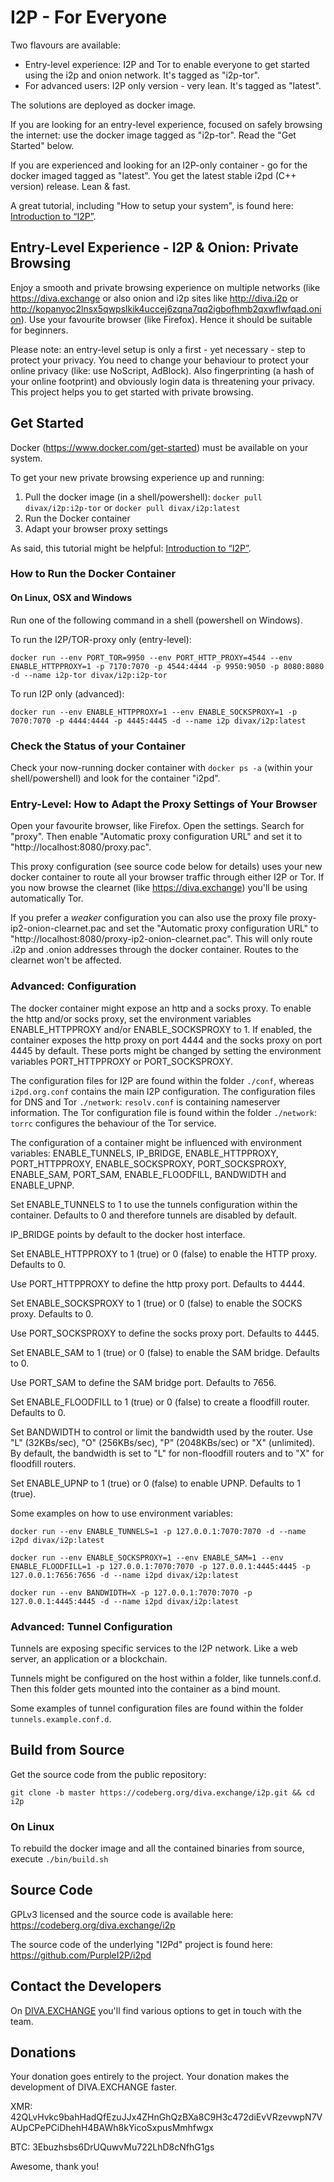 # I2P - For Everyone

Two flavours are available:
* Entry-level experience: I2P and Tor to enable everyone to get started using the i2p and onion network. It's tagged as "i2p-tor". 
* For advanced users: I2P only version - very lean. It's tagged as "latest".

The solutions are deployed as docker image.

If you are looking for an entry-level experience, focused on safely browsing the internet: use the docker image tagged as "i2p-tor". Read the "Get Started" below.   

If you are experienced and looking for an I2P-only container - go for the docker imaged tagged as "latest". You get the latest stable i2pd (C++ version) release. Lean & fast.

A great tutorial, including "How to setup your system", is found here: [Introduction to “I2P”](https://www.diva.exchange/en/privacy/introduction-to-i2p-your-own-internet-secure-private-and-free/).

## Entry-Level Experience - I2P & Onion: Private Browsing
Enjoy a smooth and private browsing experience on multiple networks (like https://diva.exchange or also onion and i2p sites like http://diva.i2p or http://kopanyoc2lnsx5qwpslkik4uccej6zqna7qq2igbofhmb2qxwflwfqad.onion). Use your favourite browser (like Firefox). Hence it should be suitable for beginners.

Please note: an entry-level setup is only a first - yet necessary - step to protect your privacy. You need to change your behaviour to protect your online privacy (like: use NoScript, AdBlock). Also fingerprinting (a hash of your online footprint) and obviously login data is threatening your privacy. This project helps you to get started with private browsing.

## Get Started
Docker (https://www.docker.com/get-started) must be available on your system. 

To get your new private browsing experience up and running:
1. Pull the docker image (in a shell/powershell): `docker pull divax/i2p:i2p-tor` or `docker pull divax/i2p:latest` 
2. Run the Docker container
3. Adapt your browser proxy settings

As said, this tutorial might be helpful: [Introduction to “I2P”](https://www.diva.exchange/en/privacy/introduction-to-i2p-your-own-internet-secure-private-and-free/).

### How to Run the Docker Container
 
#### On Linux, OSX and Windows
Run one of the following command in a shell (powershell on Windows).

To run the I2P/TOR-proxy only (entry-level):

`docker run --env PORT_TOR=9950 --env PORT_HTTP_PROXY=4544 --env ENABLE_HTTPPROXY=1 -p 7170:7070 -p 4544:4444 -p 9950:9050 -p 8080:8080 -d --name i2p-tor divax/i2p:i2p-tor`

To run I2P only (advanced):

`docker run --env ENABLE_HTTPPROXY=1 --env ENABLE_SOCKSPROXY=1 -p 7070:7070 -p 4444:4444 -p 4445:4445 -d --name i2p divax/i2p:latest`

### Check the Status of your Container
Check your now-running docker container with `docker ps -a` (within your shell/powershell) and look for the container "i2pd".

### Entry-Level: How to Adapt the Proxy Settings of Your Browser
Open your favourite browser, like Firefox. Open the settings. Search for "proxy". Then enable "Automatic proxy configuration URL" and set it to "http://localhost:8080/proxy.pac".

This proxy configuration (see source code below for details) uses your new docker container to route all your browser traffic through either I2P or Tor. If you now browse the clearnet (like https://diva.exchange) you'll be using automatically Tor.

If you prefer a _weaker_ configuration you can also use the proxy file proxy-ip2-onion-clearnet.pac and set the "Automatic proxy configuration URL" to "http://localhost:8080/proxy-ip2-onion-clearnet.pac". This will only route .i2p and .onion addresses through the docker container. Routes to the clearnet won't be affected.

### Advanced: Configuration
The docker container might expose an http and a socks proxy. To enable the http and/or socks proxy, set the environment variables ENABLE_HTTPPROXY and/or ENABLE_SOCKSPROXY to 1. If enabled, the container exposes the http proxy on port 4444 and the socks proxy on port 4445 by default. These ports might be changed by setting the environment variables PORT_HTTPPROXY or PORT_SOCKSPROXY. 

The configuration files for I2P are found within the folder `./conf`, whereas `i2pd.org.conf` contains the main I2P configuration. The configuration files for DNS and Tor `./network`: `resolv.conf` is containing nameserver information. The Tor configuration file is found within the folder `./network`: `torrc` configures the behaviour of the Tor service.

The configuration of a container might be influenced with environment variables: ENABLE_TUNNELS, IP_BRIDGE, ENABLE_HTTPPROXY, PORT_HTTPPROXY, ENABLE_SOCKSPROXY, PORT_SOCKSPROXY, ENABLE_SAM, PORT_SAM, ENABLE_FLOODFILL, BANDWIDTH and ENABLE_UPNP.

Set ENABLE_TUNNELS to 1 to use the tunnels configuration within the container. Defaults to 0 and therefore tunnels are disabled by default.

IP_BRIDGE points by default to the docker host interface.

Set ENABLE_HTTPPROXY to 1 (true) or 0 (false) to enable the HTTP proxy. Defaults to 0.

Use PORT_HTTPPROXY to define the http proxy port. Defaults to 4444.

Set ENABLE_SOCKSPROXY to 1 (true) or 0 (false) to enable the SOCKS proxy. Defaults to 0.

Use PORT_SOCKSPROXY to define the socks proxy port. Defaults to 4445.

Set ENABLE_SAM to 1 (true) or 0 (false) to enable the SAM bridge. Defaults to 0.

Use PORT_SAM to define the SAM bridge port. Defaults to 7656.

Set ENABLE_FLOODFILL to 1 (true) or 0 (false) to create a floodfill router. Defaults to 0.

Set BANDWIDTH to control or limit the bandwidth used by the router. Use "L" (32KBs/sec), "O" (256KBs/sec), "P" (2048KBs/sec) or "X" (unlimited). By default, the bandwidth is set to "L" for non-floodfill routers and to "X" for floodfill routers. 

Set ENABLE_UPNP to 1 (true) or 0 (false) to enable UPNP. Defaults to 1 (true).

Some examples on how to use environment variables:

`docker run --env ENABLE_TUNNELS=1 -p 127.0.0.1:7070:7070 -d --name i2pd divax/i2p:latest`

`docker run --env ENABLE_SOCKSPROXY=1 --env ENABLE_SAM=1 --env ENABLE_FLOODFILL=1 -p 127.0.0.1:7070:7070 -p 127.0.0.1:4445:4445 -p 127.0.0.1:7656:7656 -d --name i2pd divax/i2p:latest`

`docker run --env BANDWIDTH=X -p 127.0.0.1:7070:7070 -p 127.0.0.1:4445:4445 -d --name i2pd divax/i2p:latest`

### Advanced: Tunnel Configuration
Tunnels are exposing specific services to the I2P network. Like a web server, an application or a blockchain.

Tunnels might be configured on the host within a folder, like tunnels.conf.d. Then this folder gets mounted into the container as a bind mount.

Some examples of tunnel configuration files are found within the folder `tunnels.example.conf.d`.

## Build from Source
Get the source code from the public repository:
```
git clone -b master https://codeberg.org/diva.exchange/i2p.git && cd i2p
```

### On Linux
To rebuild the docker image and all the contained binaries from source, execute  `./bin/build.sh`

## Source Code
GPLv3 licensed and the source code is available here:
https://codeberg.org/diva.exchange/i2p

The source code of the underlying "I2Pd" project is found here: https://github.com/PurpleI2P/i2pd

## Contact the Developers

On [DIVA.EXCHANGE](https://www.diva.exchange) you'll find various options to get in touch with the team. 

## Donations

Your donation goes entirely to the project. Your donation makes the development of DIVA.EXCHANGE faster.

XMR: 42QLvHvkc9bahHadQfEzuJJx4ZHnGhQzBXa8C9H3c472diEvVRzevwpN7VAUpCPePCiDhehH4BAWh8kYicoSxpusMmhfwgx

BTC: 3Ebuzhsbs6DrUQuwvMu722LhD8cNfhG1gs

Awesome, thank you!
